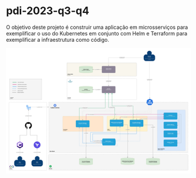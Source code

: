 # pdi-2023-q3-q4
O objetivo deste projeto é construir uma aplicação em microsserviços para exemplificar o uso do Kubernetes em conjunto com Helm e Terraform para exemplificar a infraestrutura como código.

![arquitetura](docs/arquitetura.jpg)